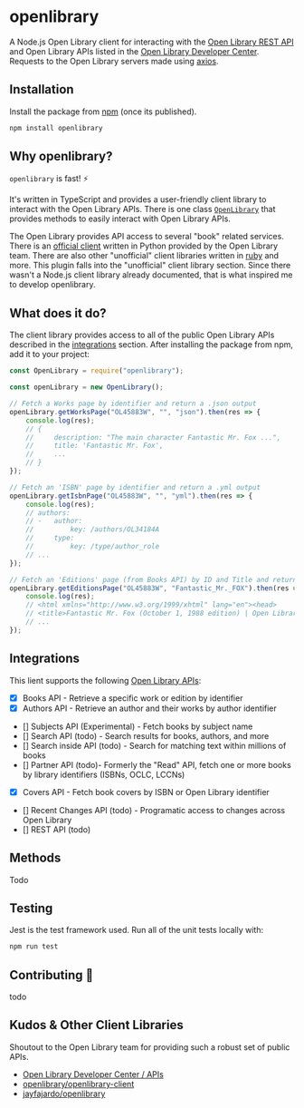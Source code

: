 # openlibrary 
A Node.js Open Library client for interacting with the [Open Library REST API](http://openlibrary.org/dev/docs/restful_api) and Open Library APIs listed in the [Open Library Developer Center](https://openlibrary.org/developers/api). Requests to the Open Library servers made using [axios](https://www.npmjs.com/package/axios). 

## Installation
Install the package from [npm](https://npmjs.com) (once its published).

```bash
npm install openlibrary
```

## Why openlibrary?
`openlibrary` is fast! ⚡

It's written in TypeScript and provides a user-friendly client library to interact with the Open Library APIs. There is one class [`OpenLibrary`](https://github.com/tannerdolby/openlibrary/blob/master/src/books.ts) that provides methods to easily interact with Open Library APIs.

The Open Library provides API access to several "book" related services. There is an [official client](https://github.com/internetarchive/openlibrary-client) written in Python provided by the Open Library team. There are also other "unofficial" client libraries written in [ruby](https://github.com/jayfajardo/openlibrary) and more. This plugin falls into the "unofficial" client library section. Since there wasn't a Node.js client library already documented, that is what inspired me to develop openlibrary.

## What does it do?
The client library provides access to all of the public Open Library APIs described in the [integrations](#Integrations) section. After installing the package from npm, add it to your project:

```js
const OpenLibrary = require("openlibrary");

const openLibrary = new OpenLibrary();

// Fetch a Works page by identifier and return a .json output
openLibrary.getWorksPage("OL45883W", "", "json").then(res => {
    console.log(res);
    // { 
    //     description: "The main character Fantastic Mr. Fox ...",
    //     title: 'Fantastic Mr. Fox',
    //     ...
    // }
});

// Fetch an 'ISBN' page by identifier and return a .yml output
openLibrary.getIsbnPage("OL45883W", "", "yml").then(res => {
    console.log(res);
    // authors:
    // -   author:
    //         key: /authors/OL34184A
    //     type:
    //         key: /type/author_role
    // ...
});

// Fetch an 'Editions' page (from Books API) by ID and Title and return HTML
openLibrary.getEditionsPage("OL45883W", "Fantastic_Mr._FOX").then(res => {
    console.log(res);
    // <html xmlns="http://www.w3.org/1999/xhtml" lang="en"><head>
    // <title>Fantastic Mr. Fox (October 1, 1988 edition) | Open Library</title>
    // ...
});
```

## Integrations
This lient supports the following [Open Library APIs](https://openlibrary.org/developers/api):

- [x] Books API - Retrieve a specific work or edition by identifier
- [x] Authors API - Retrieve an author and their works by author identifier
- [] Subjects API (Experimental) - Fetch books by subject name
- [] Search API (todo) - Search results for books, authors, and more
- [] Search inside API (todo) - Search for matching text within millions of books
- [] Partner API (todo)- Formerly the "Read" API, fetch one or more books by library identifiers (ISBNs, OCLC, LCCNs)
- [x] Covers API - Fetch book covers by ISBN or Open Library identifier
- [] Recent Changes API (todo) - Programatic access to changes across Open Library
- [] REST API (todo)

## Methods
Todo

## Testing
Jest is the test framework used. Run all of the unit tests locally with:

```bash
npm run test
```

## Contributing 🌱

todo

## Kudos & Other Client Libraries
Shoutout to the Open Library team for providing such a robust set of public APIs.

- [Open Library Developer Center / APIs](https://openlibrary.org/developers/api)
- [openlibrary/openlibrary-client](https://github.com/internetarchive/openlibrary-client#other-client-libraries)
- [jayfajardo/openlibrary](https://github.com/jayfajardo/openlibrary)